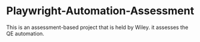 # Playwright-Automation-Assessment
This is an assessment-based project that is held by Wiley. it assesses the QE automation. 
